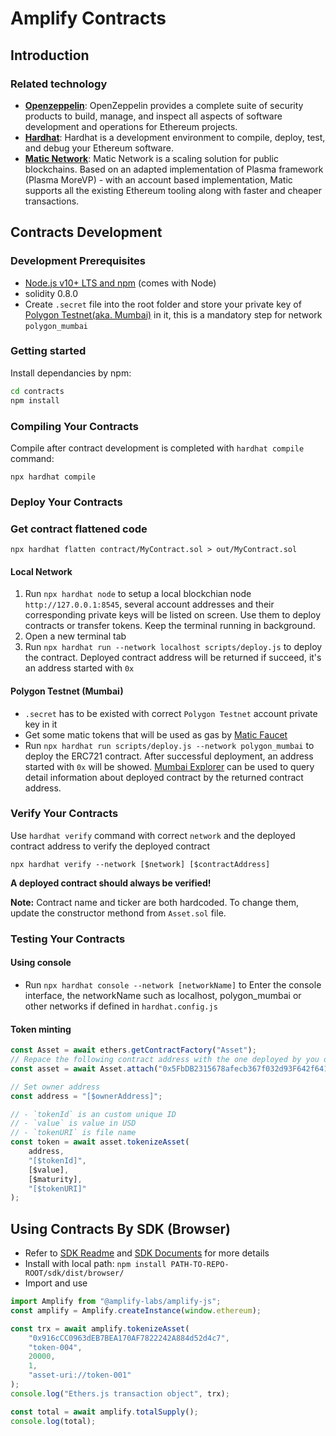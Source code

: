 # Amplify Contracts

## Introduction

### Related technology

-   **[Openzeppelin](https://docs.openzeppelin.com/contracts/4.x/)**: OpenZeppelin provides a complete suite of security products to build, manage, and inspect all aspects of software development and operations for Ethereum projects.
-   **[Hardhat](https://hardhat.org/getting-started/)**: Hardhat is a development environment to compile, deploy, test, and debug your Ethereum software.
-   **[Matic Network](https://docs.matic.network/docs/develop/getting-started)**: Matic Network is a scaling solution for public blockchains. Based on an adapted implementation of Plasma framework (Plasma MoreVP) - with an account based implementation, Matic supports all the existing Ethereum tooling along with faster and cheaper transactions.

## Contracts Development

### Development Prerequisites

-   [Node.js v10+ LTS and npm](https://nodejs.org/en/) (comes with Node)
-   solidity 0.8.0
-   Create `.secret` file into the root folder and store your private key of [Polygon Testnet(aka. Mumbai)](https://mumbai.polygonscan.com/) in it, this is a mandatory step for network `polygon_mumbai`

### Getting started

Install dependancies by npm:

```bash
cd contracts
npm install
```

### Compiling Your Contracts

Compile after contract development is completed with `hardhat compile` command:

```
npx hardhat compile
```

### Deploy Your Contracts

### Get contract flattened code

```
npx hardhat flatten contract/MyContract.sol > out/MyContract.sol
```

#### Local Network

1. Run `npx hardhat node` to setup a local blockchian node `http://127.0.0.1:8545`, several account addresses and their corresponding private keys will be listed on screen. Use them to deploy contracts or transfer tokens. Keep the terminal running in background.
1. Open a new terminal tab
1. Run `npx hardhat run --network localhost scripts/deploy.js` to deploy the contract. Deployed contract address will be returned if succeed, it's an address started with `0x`

#### Polygon Testnet (Mumbai)

-   `.secret` has to be existed with correct `Polygon Testnet` account private key in it
-   Get some matic tokens that will be used as gas by [Matic Faucet](https://faucet.matic.network/)
-   Run `npx hardhat run scripts/deploy.js --network polygon_mumbai` to deploy the ERC721 contract. After successful deployment, an address started with `0x` will be showed. [Mumbai Explorer](https://mumbai.polygonscan.com) can be used to query detail information about deployed contract by the returned contract address.

### Verify Your Contracts

Use `hardhat verify` command with correct `network` and the deployed contract address to verify the deployed contract

```
npx hardhat verify --network [$network] [$contractAddress]
```

**A deployed contract should always be verified!**

**Note:** Contract name and ticker are both hardcoded. To change them, update the constructor methond from `Asset.sol` file.

### Testing Your Contracts

#### Using console

-   Run `npx hardhat console --network [networkName]` to Enter the console interface, the networkName such as localhost, polygon_mumbai or other networks if defined in `hardhat.config.js`

#### Token minting

```javascript
const Asset = await ethers.getContractFactory("Asset");
// Repace the following contract address with the one deployed by you on corresponding network
const asset = await Asset.attach("0x5FbDB2315678afecb367f032d93F642f64180aa3");

// Set owner address
const address = "[$ownerAddress]";

// - `tokenId` is an custom unique ID
// - `value` is value in USD
// - `tokenURI` is file name
const token = await asset.tokenizeAsset(
    address,
    "[$tokenId]",
    [$value],
    [$maturity],
    "[$tokenURI]"
);
```

## Using Contracts By SDK (Browser)

-   Refer to [SDK Readme](../sdk/README.md) and [SDK Documents](../sdk/scripts/out.md) for more details
-   Install with local path: `npm install PATH-TO-REPO-ROOT/sdk/dist/browser/`
-   Import and use

```js
import Amplify from "@amplify-labs/amplify-js";
const amplify = Amplify.createInstance(window.ethereum);

const trx = await amplify.tokenizeAsset(
    "0x916cCC0963dEB7BEA170AF7822242A884d52d4c7",
    "token-004",
    20000,
    1,
    "asset-uri://token-001"
);
console.log("Ethers.js transaction object", trx);

const total = await amplify.totalSupply();
console.log(total);
```
